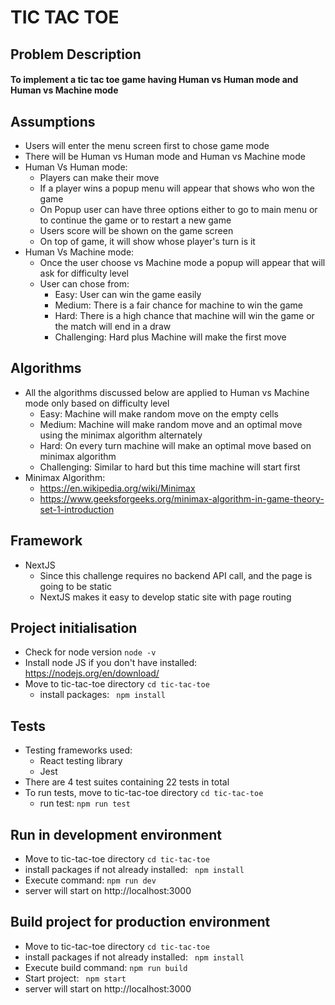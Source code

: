 # TIC TAC TOE

## Problem Description
#### To implement a tic tac toe game having Human vs Human mode and Human vs Machine mode

## Assumptions
- Users will enter the menu screen first to chose game mode
- There will be Human vs Human mode and Human vs Machine mode
- Human Vs Human mode:
   - Players can make their move
   - If a player wins a popup menu will appear that shows who won the game
   - On Popup user can have three options either to go to main menu or to continue the game or to restart a new game
   - Users score will be shown on the game screen
   - On top of game, it will show whose player's turn is it
- Human Vs Machine mode:
    - Once the user choose vs Machine mode a popup will appear that will ask for difficulty level
    - User can chose from:
        - Easy: User can win the game easily 
        - Medium: There is a fair chance for machine to win the game
        - Hard: There is a high chance that machine will win the game or the match will end in a draw
        - Challenging: Hard plus Machine will make the first move

## Algorithms
- All the algorithms discussed below are applied to Human vs Machine mode only based on difficulty level
    - Easy: Machine will make random move on the empty cells
    - Medium: Machine will make random move and an optimal move using the minimax algorithm alternately
    - Hard: On every turn machine will make an optimal move based on minimax algorithm
    - Challenging: Similar to hard but this time machine will start first
- Minimax Algorithm: 
    - https://en.wikipedia.org/wiki/Minimax
    - https://www.geeksforgeeks.org/minimax-algorithm-in-game-theory-set-1-introduction
    
## Framework
- NextJS
    - Since this challenge requires no backend API call, and the page is going to be static
    - NextJS makes it easy to develop static site with page routing 

## Project initialisation
- Check for node version ``` node -v ```
- Install node JS if you don't have installed:  https://nodejs.org/en/download/
- Move to tic-tac-toe directory
    ``` cd tic-tac-toe ```
    - install packages: ``` npm install```


## Tests
- Testing frameworks used:
    - React testing library
    - Jest
- There are 4 test suites containing 22 tests in total 
- To run tests, move to tic-tac-toe directory
    ``` cd tic-tac-toe ```
    - run test: ``` npm run test ```

## Run in development environment
- Move to tic-tac-toe directory
    ``` cd tic-tac-toe ```
- install packages if not already installed: ``` npm install```
- Execute command: ``` npm run dev ```
- server will start on http://localhost:3000

## Build project for production environment
- Move to tic-tac-toe directory
    ``` cd tic-tac-toe ```
- install packages if not already installed: ``` npm install```
- Execute build command: ``` npm run build ```
- Start project: ``` npm start```
- server will start on http://localhost:3000

